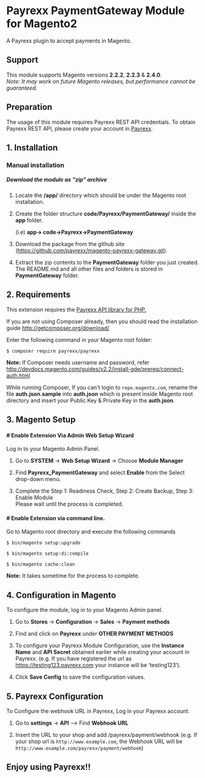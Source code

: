 # Payrexx PaymentGateway Module for Magento2

A Payrexx plugin to accept payments in Magento.


## Support

This module supports Magento versions **2.2.2**, **2.2.3** & **2.4.0**.  
*Note: It may work on future Magento releases, but performance cannot be guaranteed.*

## Preparation

The usage of this module requires Payrexx REST API credentials. To obtain Payrexx REST API, please create your account in [Payrexx](https://www.payrexx.com/).
## 1. Installation
### Manual installation

##### Download the module as "zip" archive

1. Locate the **/app/** directory which should be under the Magento root installation.

2. Create the folder structure **code/Payrexx/PaymentGateway/** inside the **app** folder.

   (i.e) **app-> code->Payrexx->PaymentGateway**

3. Download the package from the github site (https://github.com/payrexx/magento-payrexx-gateway.git).

4. Extract the zip contents to the **PaymentGateway** folder you just created. The README.md and all other files and folders is stored in **PaymentGateway** folder.

## 2. Requirements
 This extension requires the [Payrexx API library for PHP.](https://github.com/payrexx/payrexx-php)

If you are not using Composer already, then you should read the installation guide http://getcomposer.org/download/

Enter the following command in your Magento root folder:

 ```
 $ composer require payrexx/payrexx
 ```

**Note:**
If Composer needs username and password, refer http://devdocs.magento.com/guides/v2.2/install-gde/prereq/connect-auth.html

While running Composer, If you can't login to `repo.magento.com`, rename the file **auth.json.sample** into **auth.json** which is present inside Magento root directory and insert your Public Key & Private Key in the  **auth.json**.

## 3. Magento Setup

#### # Enable Extension Via Admin Web Setup Wizard

Log in to your Magento Admin Panel.

1. Go to **SYSTEM** -> **Web Setup Wizard** -> Choose **Module Manager**

2. Find **Payrexx_PaymentGateway** and select **Enable** from the Select drop-down menu.

3. Complete the Step 1: Readiness Check, Step 2: Create Backup, Step 3: Enable Module  
   Please wait until the process is completed.

#### # Enable Extension via command line.

Go to Magento root directory and execute the following commands

```
$ bin/magento setup:upgrade

$ bin/magento setup:di:compile

$ bin/magento cache:clean
```

**Note:** It takes sometime for the process to complete.

## 4. Configuration in Magento

 To configure the module, log in to your Magento Admin panel.
1. Go to **Stores** -> **Configuration** -> **Sales** -> **Payment methods** 

2. Find and click on **Payrexx** under **OTHER PAYMENT METHODS**

3. To configure your Payrexx Module Configuration, use the **Instance Name** and **API Secret**  obtained earlier while creating your account in Payrexx.
   (e.g. If you have registered the url as  https://testing123.payrexx.com your instance will be  ‘testing123’).

4. Click **Save Config** to save the configuration values.

## 5. Payrexx Configuration

 To Configure the webhook URL in Payrexx, Log in your Payrexx account.

1. Go to **settings** -> **API** --> Find **Webhook URL**

2. Insert the URL to your shop and add /payrexx/payment/webhook
 (e.g. If your shop url is `http://www.example.com`, the Webhook URL will be `http://www.example.com/payrexx/payment/webhook`)

## Enjoy using Payrexx!!
